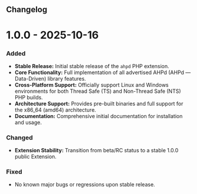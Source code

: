## Changelog

# 1.0.0 - 2025-10-16

### Added

* **Stable Release:** Initial stable release of the `ahpd` PHP extension.
* **Core Functionality:** Full implementation of all advertised AHPd (AHPd — Data-Driven) library features.
* **Cross-Platform Support:** Officially support Linux and Windows environments for both Thread Safe (TS) and Non-Thread Safe (NTS) PHP builds.
* **Architecture Support:** Provides pre-built binaries and full support for the x86\_64 (amd64) architecture.
* **Documentation:** Comprehensive initial documentation for installation and usage.

### Changed

* **Extension Stability:** Transition from beta/RC status to a stable 1.0.0 public Extension.

### Fixed

* No known major bugs or regressions upon stable release.